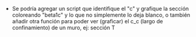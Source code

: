 * Se podría agregar un script que identifique el "c" y grafique la sección coloreando "beta1c" y lo que no simplemente lo deja blanco, o también añadir otra función para poder ver (graficar) el c_c (largo de confinamiento) de un muro, ej: sección T

  
